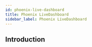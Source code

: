 ```yaml
---
id: phoenix-live-dashboard
title: Phoenix LiveDashboard
sidebar_label: Phoenix LiveDashboard
---
```


## Introduction